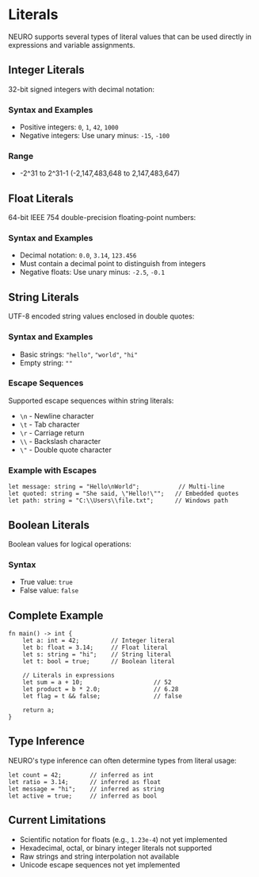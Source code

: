 # Literals

NEURO supports several types of literal values that can be used directly in expressions and variable assignments.

## Integer Literals

32-bit signed integers with decimal notation:

### Syntax and Examples
- Positive integers: `0`, `1`, `42`, `1000`
- Negative integers: Use unary minus: `-15`, `-100`

### Range
- -2^31 to 2^31-1 (-2,147,483,648 to 2,147,483,647)

## Float Literals

64-bit IEEE 754 double-precision floating-point numbers:

### Syntax and Examples
- Decimal notation: `0.0`, `3.14`, `123.456`
- Must contain a decimal point to distinguish from integers
- Negative floats: Use unary minus: `-2.5`, `-0.1`

## String Literals

UTF-8 encoded string values enclosed in double quotes:

### Syntax and Examples
- Basic strings: `"hello"`, `"world"`, `"hi"`
- Empty string: `""`

### Escape Sequences
Supported escape sequences within string literals:
- `\n` - Newline character
- `\t` - Tab character
- `\r` - Carriage return
- `\\` - Backslash character
- `\"` - Double quote character

### Example with Escapes
```neuro
let message: string = "Hello\nWorld";           // Multi-line
let quoted: string = "She said, \"Hello!\"";   // Embedded quotes
let path: string = "C:\\Users\\file.txt";      // Windows path
```

## Boolean Literals

Boolean values for logical operations:

### Syntax
- True value: `true`
- False value: `false`

## Complete Example

```neuro
fn main() -> int {
    let a: int = 42;         // Integer literal
    let b: float = 3.14;     // Float literal
    let s: string = "hi";    // String literal
    let t: bool = true;      // Boolean literal

    // Literals in expressions
    let sum = a + 10;                    // 52
    let product = b * 2.0;               // 6.28
    let flag = t && false;               // false

    return a;
}
```

## Type Inference

NEURO's type inference can often determine types from literal usage:

```neuro
let count = 42;        // inferred as int
let ratio = 3.14;      // inferred as float
let message = "hi";    // inferred as string
let active = true;     // inferred as bool
```

## Current Limitations

- Scientific notation for floats (e.g., `1.23e-4`) not yet implemented
- Hexadecimal, octal, or binary integer literals not supported
- Raw strings and string interpolation not available
- Unicode escape sequences not yet implemented

